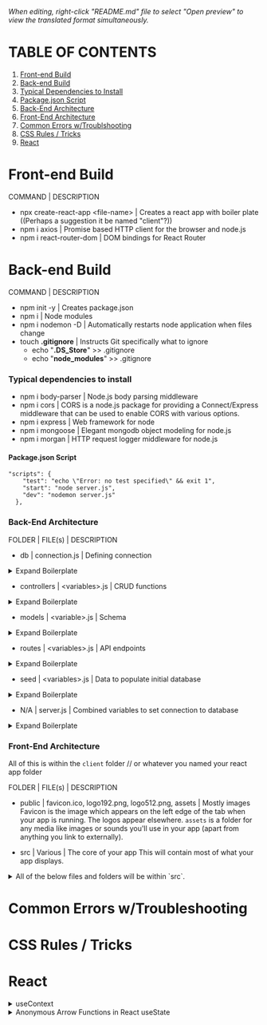 _*When editing, right-click "README.md" file to select "Open preview" to view the translated format simultaneously.*_

# TABLE OF CONTENTS

1. [Front-end Build](#front-end)
2. [Back-end Build](#back-end)
3. [Typical Dependencies to Install](#dependencies)
4. [Package.json Script](#package.json)
5. [Back-End Architecture](#backarchitecture)
6. [Front-End Architecture](#frontarchitecture)
7. [Common Errors w/Troublshooting](#errors)
8. [CSS Rules / Tricks](#css)
9. [React](#react)

# Front-end Build <a name="front-end"></a>

COMMAND | DESCRIPTION

- npx create-react-app \<file-name\> | Creates a react app with boiler plate ((Perhaps a suggestion it be named "client"?))
- npm i axios | Promise based HTTP client for the browser and node.js
- npm i react-router-dom | DOM bindings for React Router

# Back-end Build <a name="back-end"></a>

COMMAND | DESCRIPTION

- npm init -y | Creates package.json
- npm i | Node modules
- npm i nodemon -D | Automatically restarts node application when files change
- touch **.gitignore** | Instructs Git specifically what to ignore
  - echo "**.DS_Store**" >> .gitignore
  - echo "**node_modules**" >> .gitignore

### Typical dependencies to install<a name="dependencies"></a>

- npm i body-parser | Node.js body parsing middleware
- npm i cors | CORS is a node.js package for providing a Connect/Express middleware that can be used to enable CORS with various options.
- npm i express | Web framework for node
- npm i mongoose | Elegant mongodb object modeling for node.js
- npm i morgan | HTTP request logger middleware for node.js

#### Package.json Script<a name="package.json"></a>

```
"scripts": {
    "test": "echo \"Error: no test specified\" && exit 1",
    "start": "node server.js",
    "dev": "nodemon server.js"
  },

```

### Back-End Architecture<a name="backarchitecture"></a>

FOLDER | FILE(s) | DESCRIPTION

- db | connection.js | Defining connection
<details>
 <summary>Expand Boilerplate</summary>

```
const mongoose = require("mongoose");

let MONGODB_URI =
  process.env.PROD_MONGODB || "mongodb://127.0.0.1:27017/app-nameDB"; // change this to whatever you actually want to name your database

mongoose
  .connect(MONGODB_URI, { useUnifiedTopology: true, useNewUrlParser: true })
  .then(() => console.log("Successfully connected to MongoDB."))
  .catch((e) => console.error("Connection error", e.message));

module.exports = mongoose.connection;

```

</details>

- controllers | \<variables\>.js | CRUD functions
<details>
 <summary>Expand Boilerplate</summary>

```
const Variable = require("../models/variable");
const db = require("../db/connection");

db.on("error", console.error.bind(console, "MongoDB connection error:"));

const getVariables = async (req, res) => {
  try {
    const variables = await Variable.find();
    res.json(variables);
  } catch (error) {
    res.status(500).json({ error: error.message });
  }
};

const getVariable = async (req, res) => {
  try {
    const { id } = req.params;
    const variable = await Variable.findById(id);
    if (variable) {
      return res.json(variable);
    }
    res.status(404).json({ message: "Variable not found!" });
  } catch (error) {
    res.status(500).json({ error: error.message });
  }
};

const createVariable = async (req, res) => {
  try {
    const variable = await new Variable(req.body);
    await variable.save();
    res.status(201).json(variable);
  } catch (error) {
    console.log(error);
    res.status(500).json({ error: error.message });
  }
};

const updateVariable = async (req, res) => {
  const { id } = req.params;
  await Variable.findByIdAndUpdate(id, req.body, { new: true }, (error, variable) => {
    if (error) {
      return res.status(500).json({ error: error.message });
    }
    if (!variable) {
      return res.status(404).json({ message: "Variable not found!" });
    }
    res.status(200).json(variable);
  });
};

const deleteVariable = async (req, res) => {
  try {
    const { id } = req.params;
    const deleted = await Variable.findByIdAndDelete(id);
    if (deleted) {
      return res.status(200).send("Variable deleted");
    }
    throw new Error("Variable not found");
  } catch (error) {
    res.status(500).json({ error: error.message });
  }
};

module.exports = {
  createVariable,
  getVariables,
  getVariable,
  updateVariable,
  deleteVariable,
};

```

</details>

- models | \<variable\>.js | Schema
<details>
 <summary>Expand Boilerplate</summary>

```
const mongoose = require("mongoose");
const Schema = mongoose.Schema;

const Variable = new Schema(
  {
    title: { type: String, required: true },
    imgURL: { type: String, required: true },
    content: { type: String, required: true },
    author: { type: String, required: true },
  },
  { timestamps: true }
);

module.exports = mongoose.model("variables", Variable);

```

</details>

- routes | \<variables\>.js | API endpoints
<details>
 <summary>Expand Boilerplate</summary>

```
const { Router } = require("express");
const controllers = require("../controllers/<filename>");

const router = Router();

router.get("/<variables>", controllers.getVariables);
router.get("/<variables>/:id", controllers.getVariable);
router.post("/<variables>", controllers.createVariable);
router.put("/<variables>/:id", controllers.updateVariable);
router.delete("/<variables>/:id", controllers.deleteVariable);

module.exports = router;

```

</details>

- seed | \<variables\>.js | Data to populate initial database
<details>
 <summary>Expand Boilerplate</summary>

```
const db = require("../db/connection");
const Variable = require("../models/variable");

db.on("error", console.error.bind(console, "MongoDB connection error:"));

const main = async () => {
  const variables = [
    {
    }
    ];
  await Variable.insertMany(variables);
  console.log("Created vaiables!");
  };
const run = async () => {
await main();
db.close();
};

run();

```

</details>

- N/A | server.js | Combined variables to set connection to database

<details>
 <summary>Expand Boilerplate</summary>
   
   ```
const express = require("express");
const cors = require("cors");
const bodyParser = require("body-parser");
const logger = require("morgan");
const variableRoutes = require("./routes/variable");
const db = require("./db/connection");
const { response } = require("express");
const PORT = process.env.PORT || 3000;

const app = express();

app.use(cors());
app.use(bodyParser.json());
app.use(logger("dev"));

app.use("/api", variableRoutes);

db.on("error", console.error.bind(console, "MongoDB connection error:"));

app.listen(PORT, () => console.log(`Listening on port: ${PORT}`));

app.get("/", (req, res) => res.send("This is root!"));

```

</details>

### Front-End Architecture<a name="frontarchitecture"></a>

All of this is within the `client` folder // or whatever you named your react app folder

FOLDER | FILE(s) | DESCRIPTION
* public | favicon.ico, logo192.png, logo512.png, assets | Mostly images
Favicon is the image which appears on the left edge of the tab when your app is running. The logos appear elsewhere. `assets` is a folder for any media like images or sounds you'll use in your app (apart from anything you link to externally).

* src | Various | The core of your app
This will contain most of what your app displays.

<details>
 <summary>All of the below files and folders will be within `src`.</summary>

* NA | index.js | Where the computer will look first. The included boilerplate allows you to use routing.
<details>
 <summary>Expand Boilerplate</summary>

```

import React from "react";
import ReactDOM from "react-dom";
import "./index.css";
import App from "./App";
import reportWebVitals from "./reportWebVitals";
import { BrowserRouter as Router } from "react-router-dom";

ReactDOM.render(
<React.StrictMode>
<Router>
<App />
</Router>
</React.StrictMode>,
document.getElementById("root")
);

// If you want to start measuring performance in your app, pass a function
// to log results (for example: reportWebVitals(console.log))
// or send to an analytics endpoint. Learn more: https://bit.ly/CRA-vitals
reportWebVitals();

```
</details>

* NA | App.js | Controls the traffic. Uses Switch which only sends users to the first matching Screen
<details>
 <summary>Expand Boilerplate</summary>

```

import React from "react";
import "./App.css";
import { Route, Switch } from "react-router-dom";
import <ScreenName> from "./screens/<ScreenName>/<ScreenName>";
import { getUser } from "./services/Users";

const App = () => {
return (

<div className="App">
<Switch>
<Route exact path="/" component={<ScreenName>} />
</Switch>
</div>
);
};

export default App;

```
</details>

* screens | ScreenName | Screens are components which take up essentially the entire body.
Each folder is named in PascalCase and contains two files. Each file has the exact same name as the folder. One uses the .css extension, the other uses the .jsx extension. Below is an example of the ScreenName.jsx file. Note: You can populate it rapidly by typing `rsf` and hitting enter, but remember you'll have to add the `import './ScreenName.css` manually.
<details>
 <summary>Expand Boilerplate</summary>

```

import React from "react";
import <ComponentName> from "../../components/<ComponentName>/<ComponentName>";

export default function ScreenName(props) {
return (

<div>
<ComponentName />
</div>
);
}

```
</details>

* components | ComponentName | Components represent one element on the screen.
Each folder is named in PascalCase and contains two files. Each file has the exact same name as the folder. One uses the .css extension, the other uses the .jsx extension. Below is an example of the ComponentName.jsx file. Note: You can populate it rapidly by typing `rsf` and hitting enter, but remember you'll have to add the `import './ComponentName.css` manually.
<details>
 <summary>Expand Boilerplate</summary>

```

import React from "react";
import <OtherComponent> from "../../<OtherComponent>/<OtherComponent>";

export default function ComponentName(props) {
return (

<div>
<OtherComponent />
</div>
);
}

```
</details>

* services | apiConfig.js | Exports a function to let the client connect to the database
<details>
 <summary>Expand Boilerplate</summary>

```

import axios from 'axios'

let apiUrl

const apiUrls = {
production: 'https://<App-Name>.herokuapp.com/api', // Make sure you update this with the actual name of your Heroku app
development: 'http://localhost:3000/api'
}

if (window.location.hostname === 'localhost') {
apiUrl = apiUrls.development
} else {
apiUrl = apiUrls.production
}

const api = axios.create({
baseURL: apiUrl
})

export default api

```
</details>

* services | <Collection>.js | Exports functions to use on the object types defined in your models.
 Note, by default it contains the CRUD functions, but this is where you add any other method you might need.
<details>
 <summary>Expand Boilerplate</summary>

```

import api from "./apiConfig";

export const getVariables = async () => {
try {
const response = await api.get("/variables");
return response.data;
} catch (error) {
throw error;
}
};

export const getVariable = async (id) => {
try {
const response = await api.get(`/variables/${id}`);
return response.data;
} catch (error) {
throw error;
}
};

export const createVariable = async (variable) => {
try {
const response = await api.post("/variables", variable);
return response.data;
} catch (error) {
throw error;
}
};

export const updateVariable = async (id, variable) => {
try {
const response = await api.put(`/variables/${id}`, variable);
return response.data;
} catch (error) {
throw error;
}
};

export const deleteVariable = async (id) => {
try {
const response = await api.delete(`/variables/${id}`);
return response.data;
} catch (error) {
throw error;
}
};

```
</details>
</details>

# Common Errors w/Troubleshooting<a name="errors"></a>
# CSS Rules / Tricks<a name="css"></a>
# React<a name="react"></a>

<details>
 <summary>useContext</summary>

useContext is useful when you want to carry a "global state" throughout the app without having to worry about child/parent relationship when passing props.
The best example for this would be when making a user

- for the first step, create a folder called _"CurrentUser"_, inside, make a file called _"CurrentUserContext.jsx"_,
this is an example of what the file should look like.

```
import React, { useState, useEffect } from "react";

const CurrentUserContext = React.createContext([{}, () => {}]);

function CurrentUserProvider(props) {
  const [currentUser, setCurrentUser] = useState(null);

  return (
    <CurrentUserContext.Provider value={[currentUser, setCurrentUser]}>
      {props.children}
    </CurrentUserContext.Provider>
  );
}

export { CurrentUserContext, CurrentUserProvider };
```

next, wrap the `App.js` with CurrentUserProvider, here's an example:

```
import Home from './screens/Home.jsx'
import { CurrentUserProvider } from "./CurrentUser/CurrentUserContext";

function App() {
  return (
    <CurrentUserProvider>
      <Layout>
        <Switch>
        <Route path='/' component={Home}/>
        </Switch>
      </Layout>
    </CurrentUserProvider>
  );
```
here's an example of CurrentUser being called in a component with useContext

```
import { useContext } from "react";
import { CurrentUserContext } from "../currentUser/CurrentUserContext";
 function <functionname> {
 const [currentUser, setCurrentUser] = useContext(CurrentUserContext);
 }
```
now you can use it!, full example: 

```
import Header from "../components/Header";
import { useContext } from "react";
import { useHistory } from 'react-router-dom'
import { CurrentUserContext } from "../CurrentUser/CurrentUserContext";
import { removeToken } from '../services/auth'

export default function Layout(props) {
  const history =  useHistory()
  const [currentUser, setCurrentUser] = useContext(CurrentUserContext);
   
   const handleLogout = () => {
    setCurrentUser(null);
    localStorage.removeItem('authToken');
    removeToken();
    history.push('/');
   }
  
  return (
    <div className="App">
      <Header currentUser={currentUser} handleLogout={handleLogout} />
      {props.children}
    </div>
  );
}
```
</details>




<details>
 <summary> Anonymous Arrow Functions in React useState</summary>

<br / >
<hr />
- useState is used to decide the initial value of a variable, usually, something like an array/object, an empty string or a boolean works, however, there are rare cases where you'd want to use an anonymous arrow function in order to set the initial value.
<br />
<hr/>

## Example 1: displayUser


 in this example, we're not setting the currentUser with useReducer, so what happens when we edit the account? a refresh is needed in order to display the new info.
This could be solved with useReducer, however, another solution is to set a "display user" to an annonymous function state, that way the new current user information will show after editing 
without reloading the page and without using useReducer.

-In this example, we are finding the user from the allUsers array (get request for all users) 
- if the user's id is equal to the currentUser id, set it to the displayUsers' ID.
- This is an example of why sometimes you'd want to use an arrow function to set a state.

```
  const [allUsers, setAllUsers] = useState([]);

  const [displayUser, setDisplayUser] = useState(() => {
  return allUsers?.find((user) => user?.id === currentUser?.id);
  });

```

Then in the useEffect, we use the displayUser here:

```
useEffect(() => {
    const fetchUsers = async () => {
      const userData = await getAllUsers();
      setAllUsers(userData);
      setDisplayUser(() =>
        userData?.find((user) => user?.id === currentUser?.id)
      );
    };
    fetchUsers();
  }, []);
  }, [currentUser]);
```

and in the JSX:

```        
<h1>{displayUser?.name}<h1>
```
etc...

## Example 2: saving the switch toggle state to localStorage
- in this example, I save the state of wether the switch is toggled false or true to local storage, the reason why I do that is because in this app "Care", darkMode is saved to local storage in a similiar fashion as well, so it would be odd to not also save the toggle state of the switch to local storage, right? If dark mode is saved to local storage, the toggled switch has to be saved as well.

in this example, i'm using an anonymous function and I'm sort of doing a mini-algorithm here.
notice, the state is equal to localStorage.getItem('switchState')
if state is equal to null, meaning if there are no cookies saved/nothing from darkmode/switch state saved to local storage, return false (aka, return untoggled switch)
if it's not equal to null, we continue to this logic:
if the state is true, meaning if the switch is toggled on (dark mode is on) return true, else return false. 
```
 const [switchState, setSwitchState] = useState(() => {
    let state = localStorage.getItem("switchState");
    if (state !== null) {
      return state === "true" ? true : false;
    }
    return false;
  });
```

the rest of the logic is handeled here:

```
  const handleThemeChange = () => {
    setSwitchState(switchState === true ? false : true);

    if (darkMode === "light") {
      setDarkMode("dark");
      localStorage.setItem("darkMode", "dark");
      localStorage.setItem("switchState", true);
    } else {
      setDarkMode("light");
      localStorage.setItem("darkMode", "light");
      localStorage.setItem("switchState", false);
    }
  };
```

and the JSX: 
```
<Switch
  checked={switchState}
   onChange={handleThemeChange}
        />
```
note that this logic by itself isn't enough to handle darkMode, but it is enough to save a switch to local storage, or to give an idea as to how to save dark mode into local storage, darkMode is a whole tutorial by itself, since it requires use of useContext.

</details>

